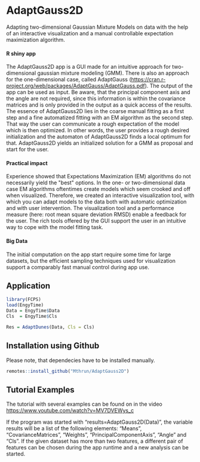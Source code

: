 # AdaptGauss2D
Adapting two-dimensional Gaussian Mixture Models on data with the help of an interactive visualization and a manual controllable expectation maximization algorithm.

#### R shiny app
The AdaptGauss2D app is a GUI made for an intuitive approach for two-dimensional gaussian mixture modeling (GMM). There is also an approach for the one-dimensional case, called AdaptGauss (https://cran.r-project.org/web/packages/AdaptGauss/AdaptGauss.pdf). The output of the app can be used as input. Be aware, that the principal component axis and the angle are not required, since this information is within the covariance matrices and is only provided in the output as a quick access of the results. The essence of AdaptGauss2D lies in the coarse manual fitting as a first step and a fine automatized fitting with an EM algorithm as the second step. That way the user can communicate a rough expectation of the model which is then optimized. In other words, the user provides a rough desired initialization and the automaton of AdaptGauss2D finds a local optimum for that. AdaptGauss2D yields an initialized solution for a GMM as proposal and start for the user.

#### Practical impact
Experience showed that Expectations Maximization (EM) algorithms do not necessarily yield the "best" options. In the one- or two-dimensional data case EM algorithms oftentimes create models which seem crooked and off when visualized. Therefore, we created an interactive visualization tool, with which you can adapt models to the data both with automatic optimization and with user intervention. The visualization tool and a performance measure (here: root mean square deviation RMSD) enable a feedback for the user. The rich tools offered by the GUI support the user in an intuitive way to cope with the model fitting task.

#### Big Data
The initial computation on the app start require some time for large datasets, but the efficient sampling techniques used for visualization support a comparably fast manual control during app use.

## Application

```R
library(FCPS)
load(EngyTime)
Data = EngyTime$Data
Cls  = EngyTime$Cls

Res = AdaptDunes(Data, Cls = Cls)
```


## Installation using Github
Please note, that dependecies have to be installed manually.

```R
remotes::install_github("Mthrun/AdaptGauss2D")
```

## Tutorial Examples

The tutorial with several examples can be found on in the video 
https://www.youtube.com/watch?v=MV7DVEWys_c

If the program was started with “results=AdaptGauss2D(Data)”, the variable results will be a list of the following elements: 
“Means”, “CovarianceMatrices”, “Weights”, “PrincipalComponentAxis”, “Angle” and “Cls”. 
If the given dataset has more than two features, a different pair of features can be chosen during the app runtime and a new analysis can be started.
